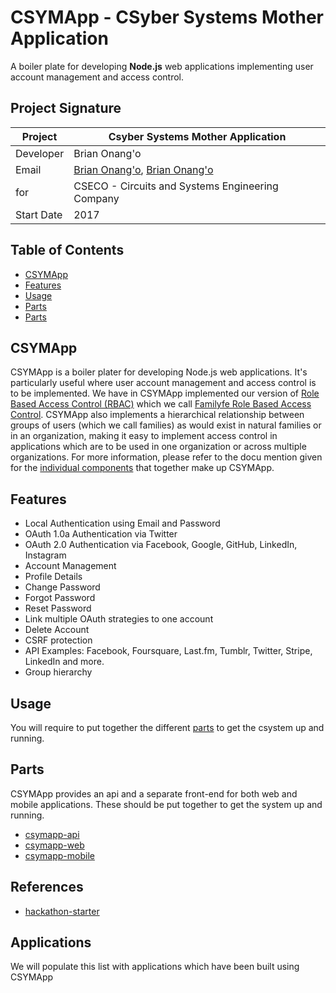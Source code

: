 # CSYMApp - CSyber Systems Mother Application
A boiler plate for developing **Node.js** web applications implementing user account management and access control.

## Project Signature
Project | **Csyber Systems Mother Application**
---|----------------
Developer | Brian Onang'o
Email  | [Brian Onang'o](mailto:brian@cseco.co.ke), [Brian Onang'o](mailto:surgbc@gmail.com)
for  | CSECO - Circuits and Systems Engineering Company
Start Date  | 2017 

## Table of Contents
- [CSYMApp](#csymapp)
- [Features](#features)
- [Usage](#usage)
- [Parts](#parts)
- [Parts](#references)

## CSYMApp
CSYMApp is a boiler plater for developing Node.js web applications. It's particularly useful where user account management and access control is to be implemented. We have in CSYMApp implemented our version of [Role Based Access Control (RBAC)](https://en.wikipedia.org/wiki/Role-based_access_control) which we call [Familyfe Role Based Access Control](https://github.com/csymapp/Familyfe_RBAC/). CSYMApp also implements a hierarchical relationship between groups of users (which we call families) as would exist in natural families or in an organization, making it easy to implement access control in applications which are to be used in one organization or across multiple organizations. For more information, please refer to the docu
mention given for the [individual components](#parts) that together make up CSYMApp.

## Features
- Local Authentication using Email and Password
- OAuth 1.0a Authentication via Twitter
- OAuth 2.0 Authentication via Facebook, Google, GitHub, LinkedIn, Instagram
- Account Management
- Profile Details
- Change Password
- Forgot Password
- Reset Password
- Link multiple OAuth strategies to one account
- Delete Account
- CSRF protection
- API Examples: Facebook, Foursquare, Last.fm, Tumblr, Twitter, Stripe, LinkedIn and more.
- Group hierarchy

## Usage
You will require to put together the different [parts](#parts) to get the csystem up and running.

## Parts
CSYMApp provides an api and a separate front-end for both web and mobile applications. These should be put together to get the system up and running.
- [csymapp-api](https://github.com/csymapp/csymapp-api)
- [csymapp-web](https://github.com/csymapp/csymapp-web)
- [csymapp-mobile](https://github.com/csymapp/csymapp-mobile)

## References
- [hackathon-starter](https://github.com/sahat/hackathon-starter)

## Applications
We will populate this list with applications which have been built using CSYMApp